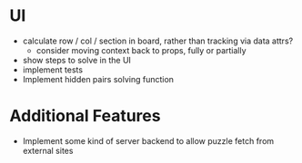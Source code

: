 # UI

- calculate row / col / section in board, rather than tracking via data attrs?
    - consider moving context back to props, fully or partially
- show steps to solve in the UI
- implement tests
- Implement hidden pairs solving function

# Additional Features

- Implement some kind of server backend to allow puzzle fetch from external sites